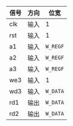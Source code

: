 | 信号 | 方向 | 位宽     |
| ---- | ---- | -------- |
| clk  | 输入 | 1        |
| rst  | 输入 | 1        |
| a1   | 输入 | `W_REGF` |
| a2   | 输入 | `W_REGF` |
| a3   | 输入 | `W_REGF` |
| we3  | 输入 | 1        |
| wd3  | 输入 | `W_DATA` |
| rd1  | 输出 | `W_DATA` |
| rd2  | 输出 | `W_DATA` |